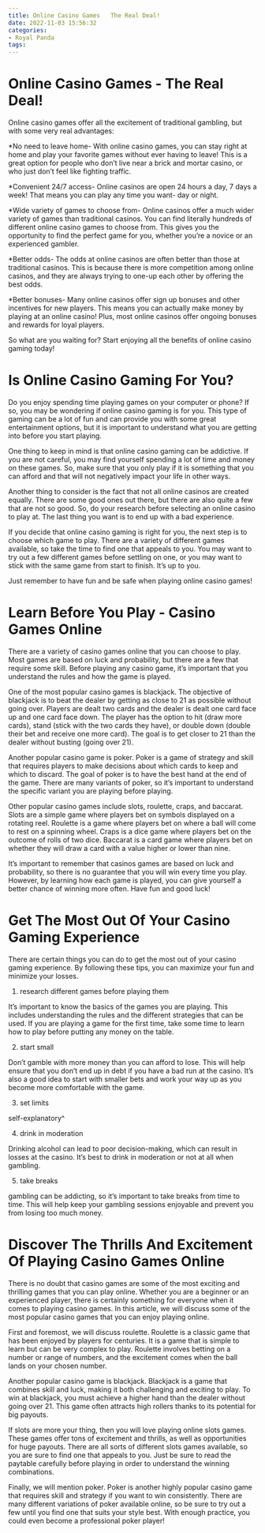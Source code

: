 ```yaml
---
title: Online Casino Games   The Real Deal!
date: 2022-11-03 15:56:32
categories:
- Royal Panda
tags:
---
```



#  Online Casino Games - The Real Deal!

Online casino games offer all the excitement of traditional gambling, but with some very real advantages:

*No need to leave home- With online casino games, you can stay right at home and play your favorite games without ever having to leave! This is a great option for people who don’t live near a brick and mortar casino, or who just don’t feel like fighting traffic.

*Convenient 24/7 access- Online casinos are open 24 hours a day, 7 days a week! That means you can play any time you want- day or night.

*Wide variety of games to choose from- Online casinos offer a much wider variety of games than traditional casinos. You can find literally hundreds of different online casino games to choose from. This gives you the opportunity to find the perfect game for you, whether you’re a novice or an experienced gambler.

*Better odds- The odds at online casinos are often better than those at traditional casinos. This is because there is more competition among online casinos, and they are always trying to one-up each other by offering the best odds.

*Better bonuses- Many online casinos offer sign up bonuses and other incentives for new players. This means you can actually make money by playing at an online casino! Plus, most online casinos offer ongoing bonuses and rewards for loyal players.

So what are you waiting for? Start enjoying all the benefits of online casino gaming today!

#  Is Online Casino Gaming For You?

Do you enjoy spending time playing games on your computer or phone? If so, you may be wondering if online casino gaming is for you. This type of gaming can be a lot of fun and can provide you with some great entertainment options, but it is important to understand what you are getting into before you start playing.

One thing to keep in mind is that online casino gaming can be addictive. If you are not careful, you may find yourself spending a lot of time and money on these games. So, make sure that you only play if it is something that you can afford and that will not negatively impact your life in other ways.

Another thing to consider is the fact that not all online casinos are created equally. There are some good ones out there, but there are also quite a few that are not so good. So, do your research before selecting an online casino to play at. The last thing you want is to end up with a bad experience.

If you decide that online casino gaming is right for you, the next step is to choose which game to play. There are a variety of different games available, so take the time to find one that appeals to you. You may want to try out a few different games before settling on one, or you may want to stick with the same game from start to finish. It’s up to you.

Just remember to have fun and be safe when playing online casino games!

#  Learn Before You Play - Casino Games Online

There are a variety of casino games online that you can choose to play. Most games are based on luck and probability, but there are a few that require some skill. Before playing any casino game, it’s important that you understand the rules and how the game is played.

One of the most popular casino games is blackjack. The objective of blackjack is to beat the dealer by getting as close to 21 as possible without going over. Players are dealt two cards and the dealer is dealt one card face up and one card face down. The player has the option to hit (draw more cards), stand (stick with the two cards they have), or double down (double their bet and receive one more card). The goal is to get closer to 21 than the dealer without busting (going over 21).

Another popular casino game is poker. Poker is a game of strategy and skill that requires players to make decisions about which cards to keep and which to discard. The goal of poker is to have the best hand at the end of the game. There are many variants of poker, so it’s important to understand the specific variant you are playing before playing.

Other popular casino games include slots, roulette, craps, and baccarat. Slots are a simple game where players bet on symbols displayed on a rotating reel. Roulette is a game where players bet on where a ball will come to rest on a spinning wheel. Craps is a dice game where players bet on the outcome of rolls of two dice. Baccarat is a card game where players bet on whether they will draw a card with a value higher or lower than nine.

It’s important to remember that casinos games are based on luck and probability, so there is no guarantee that you will win every time you play. However, by learning how each game is played, you can give yourself a better chance of winning more often. Have fun and good luck!

#  Get The Most Out Of Your Casino Gaming Experience 

There are certain things you can do to get the most out of your casino gaming experience. By following these tips, you can maximize your fun and minimize your losses.

1. research different games before playing them

It’s important to know the basics of the games you are playing. This includes understanding the rules and the different strategies that can be used. If you are playing a game for the first time, take some time to learn how to play before putting any money on the table.

2. start small

Don’t gamble with more money than you can afford to lose. This will help ensure that you don’t end up in debt if you have a bad run at the casino. It’s also a good idea to start with smaller bets and work your way up as you become more comfortable with the game.

3. set limits

self-explanatory^ 

 4. drink in moderation

Drinking alcohol can lead to poor decision-making, which can result in losses at the casino. It’s best to drink in moderation or not at all when gambling.

5. take breaks

 gambling can be addicting, so it’s important to take breaks from time to time. This will help keep your gambling sessions enjoyable and prevent you from losing too much money.

#  Discover The Thrills And Excitement Of Playing Casino Games Online

There is no doubt that casino games are some of the most exciting and thrilling games that you can play online. Whether you are a beginner or an experienced player, there is certainly something for everyone when it comes to playing casino games. In this article, we will discuss some of the most popular casino games that you can enjoy playing online.

First and foremost, we will discuss roulette. Roulette is a classic game that has been enjoyed by players for centuries. It is a game that is simple to learn but can be very complex to play. Roulette involves betting on a number or range of numbers, and the excitement comes when the ball lands on your chosen number.

Another popular casino game is blackjack. Blackjack is a game that combines skill and luck, making it both challenging and exciting to play. To win at blackjack, you must achieve a higher hand than the dealer without going over 21. This game often attracts high rollers thanks to its potential for big payouts.

If slots are more your thing, then you will love playing online slots games. These games offer tons of excitement and thrills, as well as opportunities for huge payouts. There are all sorts of different slots games available, so you are sure to find one that appeals to you. Just be sure to read the paytable carefully before playing in order to understand the winning combinations.

Finally, we will mention poker. Poker is another highly popular casino game that requires skill and strategy if you want to win consistently. There are many different variations of poker available online, so be sure to try out a few until you find one that suits your style best. With enough practice, you could even become a professional poker player!
